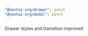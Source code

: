 ```yaml
---
"@nextui-org/drawer": patch
"@nextui-org/modal": patch
---
```


Drawer styles and transition improved
